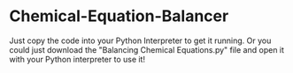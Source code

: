 # Chemical-Equation-Balancer
Just copy the code into your Python Interpreter to get it running. Or you could just download the "Balancing Chemical Equations.py" file and open it with your Python interpreter to use it!
